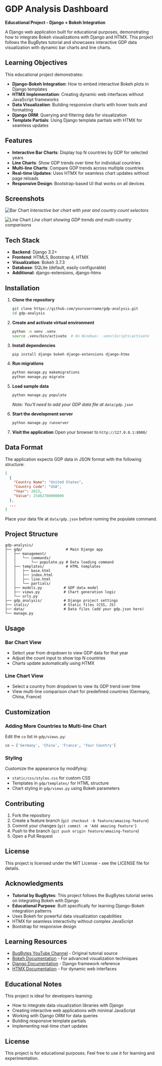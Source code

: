 # GDP Analysis Dashboard

**Educational Project - Django + Bokeh Integration**

A Django web application built for educational purposes, demonstrating how to integrate Bokeh visualizations with Django and HTMX. This project follows the BugBytes tutorial and showcases interactive GDP data visualization with dynamic bar charts and line charts.

## Learning Objectives

This educational project demonstrates:
- **Django-Bokeh Integration**: How to embed interactive Bokeh plots in Django templates
- **HTMX Implementation**: Creating dynamic web interfaces without JavaScript frameworks
- **Data Visualization**: Building responsive charts with hover tools and formatting
- **Django ORM**: Querying and filtering data for visualization
- **Template Partials**: Using Django template partials with HTMX for seamless updates

## Features

- **Interactive Bar Charts**: Display top N countries by GDP for selected years
- **Line Charts**: Show GDP trends over time for individual countries
- **Multi-line Charts**: Compare GDP trends across multiple countries
- **Real-time Updates**: Uses HTMX for seamless chart updates without page reloads
- **Responsive Design**: Bootstrap-based UI that works on all devices

## Screenshots

![Bar Chart](https://github.com/user-attachments/assets/abfdef55-ff9a-4e8e-aae6-f567b24b57c6)
*Interactive bar chart with year and country count selectors*

![Line Chart](https://github.com/user-attachments/assets/c9390114-358d-40d4-8e33-ebef82f2cdb1)
*Line chart showing GDP trends and multi-country comparisons*

## Tech Stack

- **Backend**: Django 3.2+
- **Frontend**: HTML5, Bootstrap 4, HTMX
- **Visualization**: Bokeh 3.7.3
- **Database**: SQLite (default, easily configurable)
- **Additional**: django-extensions, django-htmx

## Installation

1. **Clone the repository**
   ```bash
   git clone https://github.com/yourusername/gdp-analysis.git
   cd gdp-analysis
   ```

2. **Create and activate virtual environment**
   ```bash
   python -m venv .venv
   source .venv/bin/activate  # On Windows: .venv\Scripts\activate
   ```

3. **Install dependencies**
   ```bash
   pip install django bokeh django-extensions django-htmx
   ```

4. **Run migrations**
   ```bash
   python manage.py makemigrations
   python manage.py migrate
   ```

5. **Load sample data**
   ```bash
   python manage.py populate
   ```
   *Note: You'll need to add your GDP data file at `data/gdp.json`*

6. **Start the development server**
   ```bash
   python manage.py runserver
   ```

7. **Visit the application**
   Open your browser to `http://127.0.0.1:8000/`

## Data Format

The application expects GDP data in JSON format with the following structure:

```json
[
  {
    "Country Name": "United States",
    "Country Code": "USA",
    "Year": 2023,
    "Value": 25462700000000
  },
  ...
]
```

Place your data file at `data/gdp.json` before running the populate command.

## Project Structure

```
gdp-analysis/
├── gdp/                    # Main Django app
│   ├── management/
│   │   └── commands/
│   │       └── populate.py # Data loading command
│   ├── templates/          # HTML templates
│   │   ├── base.html
│   │   ├── index.html
│   │   ├── line.html
│   │   └── partials/
│   ├── models.py          # GDP data model
│   ├── views.py           # Chart generation logic
│   └── urls.py
├── gdp_analysis/          # Django project settings
├── static/                # Static files (CSS, JS)
├── data/                  # Data files (add your gdp.json here)
└── manage.py
```

## Usage

### Bar Chart View
- Select year from dropdown to view GDP data for that year
- Adjust the count input to show top N countries
- Charts update automatically using HTMX

### Line Chart View
- Select a country from dropdown to view its GDP trend over time
- View multi-line comparison chart for predefined countries (Germany, China, France)

## Customization

### Adding More Countries to Multi-line Chart
Edit the `co` list in `gdp/views.py`:

```python
co = ['Germany', 'China', 'France', 'Your Country']
```

### Styling
Customize the appearance by modifying:
- `static/css/styles.css` for custom CSS
- Templates in `gdp/templates/` for HTML structure
- Chart styling in `gdp/views.py` using Bokeh parameters

## Contributing

1. Fork the repository
2. Create a feature branch (`git checkout -b feature/amazing-feature`)
3. Commit your changes (`git commit -m 'Add amazing feature'`)
4. Push to the branch (`git push origin feature/amazing-feature`)
5. Open a Pull Request

## License

This project is licensed under the MIT License - see the LICENSE file for details.

## Acknowledgments

- **Tutorial by BugBytes**: This project follows the BugBytes tutorial series on integrating Bokeh with Django
- **Educational Purpose**: Built specifically for learning Django-Bokeh integration patterns
- Uses Bokeh for powerful data visualization capabilities
- HTMX for seamless interactivity without complex JavaScript
- Bootstrap for responsive design

## Learning Resources

- [BugBytes YouTube Channel](https://www.youtube.com/@bugbytes3923) - Original tutorial source
- [Bokeh Documentation](https://bokeh.org/) - For advanced visualization techniques
- [Django Documentation](https://docs.djangoproject.com/) - Django framework reference
- [HTMX Documentation](https://htmx.org/) - For dynamic web interfaces

## Educational Notes

This project is ideal for developers learning:
- How to integrate data visualization libraries with Django
- Creating interactive web applications with minimal JavaScript
- Working with Django ORM for data queries
- Building responsive template partials
- Implementing real-time chart updates

## License

This project is for educational purposes. Feel free to use it for learning and experimentation.
